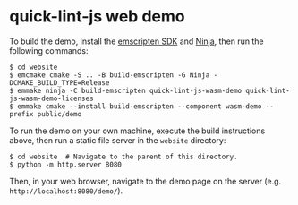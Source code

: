 # quick-lint-js web demo

To build the demo, install the [emscripten SDK][emscripten-sdk] and
[Ninja][], then run the following commands:

    $ cd website
    $ emcmake cmake -S .. -B build-emscripten -G Ninja -DCMAKE_BUILD_TYPE=Release
    $ emmake ninja -C build-emscripten quick-lint-js-wasm-demo quick-lint-js-wasm-demo-licenses
    $ emmake cmake --install build-emscripten --component wasm-demo --prefix public/demo

To run the demo on your own machine, execute the build instructions above, then
run a static file server in the `website` directory:

    $ cd website  # Navigate to the parent of this directory.
    $ python -m http.server 8080

Then, in your web browser, navigate to the demo page on the server (e.g.
`http://localhost:8080/demo/`).

[Ninja]: https://ninja-build.org/
[emscripten-sdk]: https://emscripten.org/docs/getting_started/downloads.html
